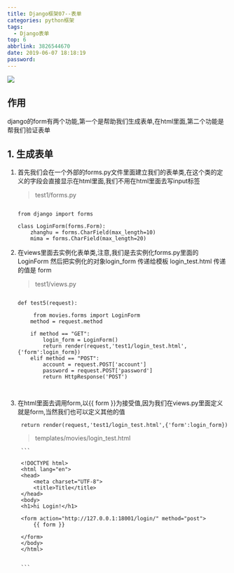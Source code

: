 ```yaml
---
title: Django框架07--表单
categories: python框架
tags:
  - Django表单
top: 6
abbrlink: 3826544670
date: 2019-06-07 18:18:19
password:
---
```



![](https://jwangtec.oss-cn-chengdu.aliyuncs.com/jwangcloud/index/Django.jpeg)




## 作用

django的form有两个功能,第一个是帮助我们生成表单,在html里面,第二个功能是帮我们验证表单

<!--more-->

## 1. 生成表单

1. 首先我们会在一个外部的forms.py文件里面建立我们的表单类,在这个类的定义的字段会直接显示在html里面,我们不用在html里面去写input标签

	>test1/forms.py
	
	```
	
	from django import forms
	
	class LoginForm(forms.Form):
	    zhanghu = forms.CharField(max_length=10)
	    mima = forms.CharField(max_length=20)
	
	```
	
2. 在views里面去实例化表单类,注意,我们是去实例化forms.py里面的LoginForm 然后把实例化的对象login_form 传递给模板 login_test.html 传递的值是 form

	> test1/views.py
	
	```
	
	def test5(request):
	
		 from movies.forms import LoginForm
	    method = request.method
	
	    if method == "GET":
	        login_form = LoginForm()
	        return render(request,'test1/login_test.html',{'form':login_form})
	    elif method == "POST":
	        account = request.POST['account']
	        password = request.POST['password']
	        return HttpResponse('POST')
	
	
	
	```
	
3. 在html里面去调用form,以{{ form }}为接受值,因为我们在views.py里面定义就是form,当然我们也可以定义其他的值
	
	```
	 return render(request,'test1/login_test.html',{'form':login_form})
	
	```
	
	>templates/movies/login_test.html
	
		```
		
		<!DOCTYPE html>
		<html lang="en">
		<head>
		    <meta charset="UTF-8">
		    <title>Title</title>
		</head>
		<body>
		<h1>hi Login!</h1>
		
		<form action="http://127.0.0.1:18001/login/" method="post">
		    {{ form }}
		
		</form>
		</body>
		</html>
		
		
		```
